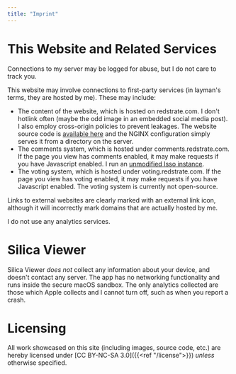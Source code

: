 ```yaml
---
title: "Imprint"
---
```



# This Website and Related Services

Connections to my server may be logged for abuse, but I do not care to track you.

This website may involve connections to first-party services (in layman's terms, they are hosted by me). These may include:
* The content of the website, which is hosted on redstrate.com. I don't hotlink often (maybe the odd image in an embedded social media post). I also employ cross-origin policies to prevent leakages. The website source code is [available here](https://git.sr.ht/~redstrate/redstrate.com) and the NGINX configuration simply serves it from a directory on the server.
* The comments system, which is hosted under comments.redstrate.com. If the page you view has comments enabled, it may make requests if you have Javascript enabled. I run an [unmodified Isso instance](https://isso-comments.de/).
* The voting system, which is hosted under voting.redstrate.com. If the page you view has voting enabled, it may make requests if you have Javascript enabled. The voting system is currently not open-source.

Links to external websites are clearly marked with an external link icon, although it will incorrectly mark domains that are actually hosted by me.

I do not use any analytics services.

# Silica Viewer

Silica Viewer _does not_ collect any information about your device, and doesn't contact any server. The app has no networking functionality and runs inside the secure macOS sandbox. The only analytics collected are those which Apple collects and I
cannot turn off, such as when you report a crash.

# Licensing

All work showcased on this site (including images, source code, etc.) are hereby licensed under
[CC BY-NC-SA 3.0]({{<ref "/license">}}) _unless_ otherwise specified.
